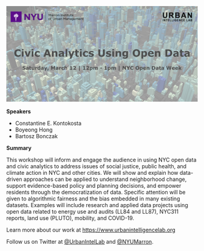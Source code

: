 ![Event banner](./event_img_v2_dark.png)

<!-- # Civic Analytics Using Open Data  -->
<!-- ### 2022 NYC Open Data Week - March 12, 2022 -->

**Speakers**
- Constantine E. Kontokosta
- Boyeong Hong
- Bartosz Bonczak

**Summary**

This workshop will inform and engage the audience in using NYC open data and civic analytics to address issues of social justice, public health, and climate action in NYC and other cities. We will show and explain how data-driven approaches can be applied to understand neighborhood change, support evidence-based policy and planning decisions, and empower residents through the democratization of data. Specific attention will be given to algorithmic fairness and the bias embedded in many existing datasets. Examples will include research and applied data projects using open data related to energy use and audits (LL84 and LL87), NYC311 reports, land use (PLUTO), mobility, and COVID-19.

Learn more about our work at https://www.urbanintelligencelab.org

Follow us on Twitter at [@UrbanIntelLab](https://twitter.com/urbanintellab) and [@NYUMarron](https://twitter.com/NYUMarron).
